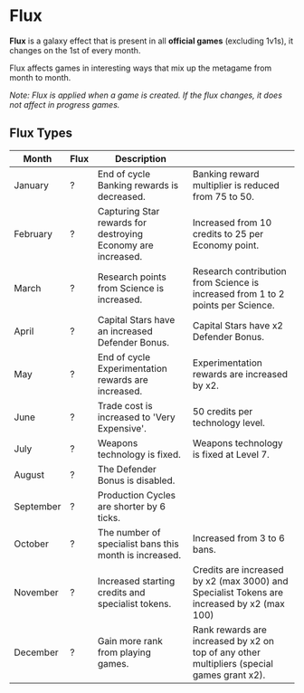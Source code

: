 # Flux

**Flux** is a galaxy effect that is present in all **official games** (excluding 1v1s), it changes on the 1st of every month.

Flux affects games in interesting ways that mix up the metagame from month to month.

*Note: Flux is applied when a game is created. If the flux changes, it does not affect in progress games.*

## Flux Types

| Month     | Flux | Description                                                  |                                                                                            |
|-----------|------|--------------------------------------------------------------|--------------------------------------------------------------------------------------------|
| January   | ?    | End of cycle Banking rewards is decreased.                   | Banking reward multiplier is reduced from 75 to 50.                                        |
| February  | ?    | Capturing Star rewards for destroying Economy are increased. | Increased from 10 credits to 25 per Economy point.                                         |
| March     | ?    | Research points from Science is increased.                   | Research contribution from Science is increased from 1 to 2 points per Science.            |
| April     | ?    | Capital Stars have an increased Defender Bonus.              | Capital Stars have x2 Defender Bonus.                                                      |
| May       | ?    | End of cycle Experimentation rewards are increased.          | Experimentation rewards are increased by x2.                                               |
| June      | ?    | Trade cost is increased to 'Very Expensive'.                 | 50 credits per technology level.                                                           |
| July      | ?    | Weapons technology is fixed.                                 | Weapons technology is fixed at Level 7.                                                    |
| August    | ?    | The Defender Bonus is disabled.                              |                                                                                            |
| September | ?    | Production Cycles are shorter by 6 ticks.                    |                                                                                            |
| October   | ?    | The number of specialist bans this month is increased.       | Increased from 3 to 6 bans.                                                                |
| November  | ?    | Increased starting credits and specialist tokens.            | Credits are increased by x2 (max 3000) and Specialist Tokens are increased by x2 (max 100) |
| December  | ?    | Gain more rank from playing games.                           | Rank rewards are increased by x2 on top of any other multipliers (special games grant x2). |